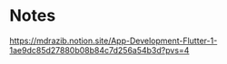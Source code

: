 # Notes

https://mdrazib.notion.site/App-Development-Flutter-1-1ae9dc85d27880b08b84c7d256a54b3d?pvs=4
